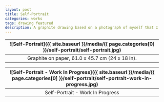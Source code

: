 ```yaml
---
layout: post
title: Self-Portrait
categories: works
tags: drawing featured
description: A graphite drawing based on a photograph of myself that I took in Washinton DC.
---
```


![Self-Portrait]({{ site.baseurl }}/media/{{ page.categories[0] }}/self-portrait/self-portrait.jpg) |
:----------: |
Graphite on paper, 61.0 x 45.7 cm (24 x 18 in). |

![Self-Portrait - Work In Progress]({{ site.baseurl }}/media/{{ page.categories[0] }}/self-portrait/self-portrait-work-in-progress.jpg) |
:----------: |
Self-Portrait - Work In Progress |
